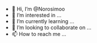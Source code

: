 - 👋 Hi, I’m @Norosimoo
- 👀 I’m interested in ...
- 🌱 I’m currently learning ...
- 💞️ I’m looking to collaborate on ...
- 📫 How to reach me ...

<!---
Norosimoo/Norosimoo is a ✨ special ✨ repository because its `README.md` (this file) appears on your GitHub profile.
You can click the Preview link to take a look at your changes.
--->

